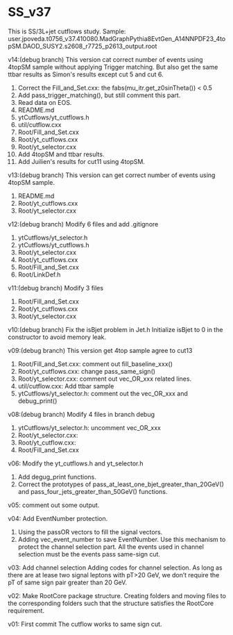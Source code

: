 # SS_v37
This is SS/3L+jet cutflows study.
Sample:  user.jpoveda.t0756_v37.410080.MadGraphPythia8EvtGen_A14NNPDF23_4topSM.DAOD_SUSY2.s2608_r7725_p2613_output.root

v14:(debug branch) This version cat correct number of events using 4topSM sample without applying Trigger matching.
But also get the same ttbar results as Simon's results except cut 5 and cut 6.
1. Correct the Fill_and_Set.cxx: the fabs(mu_itr.get_z0sinTheta()) < 0.5
2. Add pass_trigger_matching(), but still comment this part.
3. Read data on EOS.
4. README.md
5. ytCutflows/yt_cutflows.h
6. util/cutflow.cxx
7. Root/Fill_and_Set.cxx
8. Root/yt_cutflows.cxx
9. Root/yt_selector.cxx
10. Add 4topSM and ttbar results.
11. Add Juilien's results for cut11 using 4topSM.

v13:(debug branch) This version can get correct number of events using 4topSM sample.
1. README.md
2. Root/yt_cutflows.cxx
3. Root/yt_selector.cxx

v12:(debug branch) Modify 6 files and add .gitignore
1. ytCutflows/yt_selector.h
2. ytCutflows/yt_cutflows.h
3. Root/yt_selector.cxx
4. Root/yt_cutflows.cxx
5. Root/Fill_and_Set.cxx
6. Root/LinkDef.h

v11:(debug branch) Modify 3 files
1. Root/Fill_and_Set.cxx
2. Root/yt_cutflows.cxx
3. Root/yt_selector.cxx

v10:(debug branch) Fix the isBjet problem in Jet.h
Initialize isBjet to 0 in the constructor to avoid memory leak.

v09:(debug branch) This version get 4top sample agree to cut13
1. Root/Fill_and_Set.cxx: comment out fill_baseline_xxx()
2. Root/yt_cutflows.cxx: change pass_same_sign()
3. Root/yt_selector.cxx: comment out vec_OR_xxx related lines.
4. util/cutflow.cxx: Add ttbar sample
5. ytCutflows/yt_selector.h: comment out the vec_OR_xxx and debug_print()


v08:(debug branch) Modify 4 files in branch debug
1. ytCutflows/yt_selector.h: uncomment vec_OR_xxx
2. Root/yt_selector.cxx:
3. Root/yt_cutflow.cxx:
4. Root/Fill_and_Set.cxx


v06: Modify the yt_cutflows.h and yt_selector.h
1. Add degug_print functions.
2. Correct the prototypes of pass_at_least_one_bjet_greater_than_20GeV() and pass_four_jets_greater_than_50GeV() functions.


v05: comment out some output.

v04: Add EventNumber protection.
1. Using the passOR vectors to fill the signal vectors.
2. Adding vec_event_number to save EventNumber. Use this mechanism to protect the channel selection part. All the events used in channel selection must be the events pass same-sign cut.

v03: Add channel selection
Adding codes for channel selection. As long as there are at lease two signal leptons with pT>20 GeV, we don’t require the pT of same sign pair greater than 20 GeV.


v02: Make RootCore package structure.
Creating folders and moving files to the corresponding folders such that the structure satisfies the RootCore requirement.


v01: First commit
The cutflow works to same sign cut.
